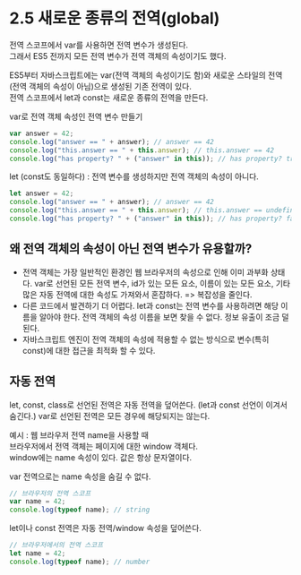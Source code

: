 # 2.5 새로운 종류의 전역(global)

전역 스코프에서 var를 사용하면 전역 변수가 생성된다.  
그래서 ES5 전까지 모든 전역 변수가 전역 객체의 속성이기도 했다.

ES5부터 자바스크립트에는 var(전역 객체의 속성이기도 함)와 새로운 스타일의 전역(전역 객체의 속성이 아님)으로 생성된 기존 전역이 있다.  
전역 스코프에서 let과 const는 새로운 종류의 전역을 만든다.

var로 전역 객체 속성인 전역 변수 만들기

```js
var answer = 42;
console.log("answer == " + answer); // answer == 42
console.log("this.answer == " + this.answer); // this.answer == 42
console.log("has property? " + ("answer" in this)); // has property? true
```

let (const도 동일하다) : 전역 변수를 생성하지만 전역 객체의 속성이 아니다.

```js
let answer = 42;
console.log("answer == " + answer); // answer == 42
console.log("this.answer == " + this.answer); // this.answer == undefined
console.log("has property? " + ("answer" in this)); // has property? false
```

## 왜 전역 객체의 속성이 아닌 전역 변수가 유용할까?

- 전역 객체는 가장 일반적인 환경인 웹 브라우저의 속성으로 인해 이미 과부화 상태다. var로 선언된 모든 전역 변수, id가 있는 모든 요소, 이름이 있는 모든 요소, 기타 많은 자동 전역에 대한 속성도 가져와서 혼잡하다. => 복잡성을 줄인다.
- 다른 코드에서 발견하기 더 어렵다. let과 const는 전역 변수를 사용하려면 해당 이름을 알아야 한다. 전역 객체의 속성 이름을 보면 찾을 수 없다. 정보 유출이 조금 덜 된다.
- 자바스크립트 엔진이 전역 객체의 속성에 적용할 수 없는 방식으로 변수(특히 const)에 대한 접근을 최적화 할 수 있다.

## 자동 전역

let, const, class로 선언된 전역은 자동 전역을 덮어쓴다. (let과 const 선언이 이겨서 숨긴다.)
var로 선언된 전역은 모든 경우에 해당되지는 않는다.

예시 : 웹 브라우저 전역 name을 사용할 때  
브라우저에서 전역 객체는 페이지에 대한 window 객체다.  
window에는 name 속성이 있다. 값은 항상 문자열이다.

var 전역으로는 name 속성을 숨길 수 없다.

```js
// 브라우저의 전역 스코프
var name = 42;
console.log(typeof name); // string
```

let이나 const 전역은 자동 전역/window 속성을 덮어쓴다.

```js
// 브라우저에서의 전역 스코프
let name = 42;
console.log(typeof name); // number
```
